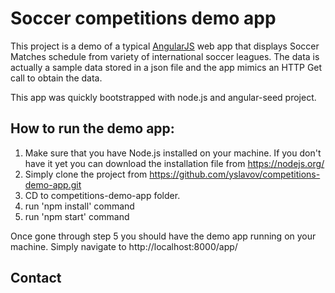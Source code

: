 # Soccer competitions demo app

This project is a demo of a typical [AngularJS](http://angularjs.org/) web app that displays Soccer Matches schedule from variety of international soccer leagues. The data is actually a sample data stored in a json file and the app mimics an HTTP Get call to obtain the data.

This app was quickly bootstrapped with node.js and angular-seed project.

## How to run the demo app:

1. Make sure that you have Node.js installed on your machine. If you don't have it yet you can download the installation file from https://nodejs.org/
2. Simply clone the project from https://github.com/yslavov/competitions-demo-app.git
3. CD to competitions-demo-app folder.
4. run 'npm install' command
5. run 'npm start' command

Once gone through step 5 you should have the demo app running on your machine.
Simply navigate to http://localhost:8000/app/

## Contact
